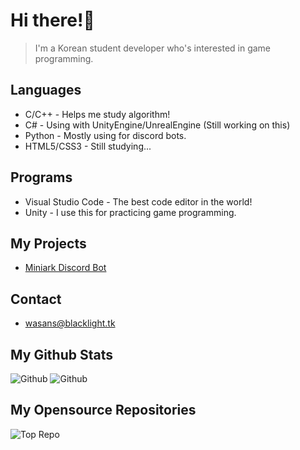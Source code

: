 # Hi there!👋
> I'm a Korean student developer who's interested in game programming.

## Languages
* C/C++ - Helps me study algorithm!
* C# - Using with UnityEngine/UnrealEngine (Still working on this)
* Python - Mostly using for discord bots.
* HTML5/CSS3 - Still studying...

## Programs
* Visual Studio Code - The best code editor in the world!
* Unity - I use this for practicing game programming.

## My Projects
- [Miniark Discord Bot](https://discord.com/api/oauth2/authorize?client_id=774280026958331905&permissions=1610477014&scope=bot)

## Contact
- [wasans@blacklight.tk](mailto:wasans@blacklight.tk)

## My Github Stats
![Github](https://github-readme-stats.vercel.app/api?username=wasans123&show_icons=true&theme=radical&include_all_commits=true&count_private=true) ![Github](https://github-readme-stats.vercel.app/api/top-langs/?username=wasans123&show_icons=true&theme=radical&include_all_commits=true&count_private=true)

## My Opensource Repositories
![Top Repo](https://github-readme-stats.vercel.app/api/pin/?username=wasans123&repo=Economy-Opensource&cache_seconds=86400&theme=radical)

